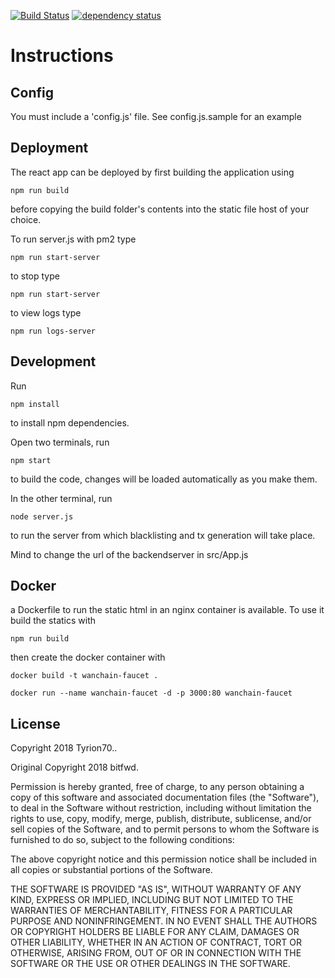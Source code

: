 [![Build Status][travis-image]][travis-url] [![dependency status][dep-image]][dep-url]

# Instructions

## Config

You must include a 'config.js' file. See config.js.sample for an example

## Deployment

The react app can be deployed by first building the application using

`npm run build`

before copying the build folder's contents into the static file host of your choice.

To run server.js with pm2 type

`npm run start-server`

to stop type 

`npm run start-server`

to view logs type

`npm run logs-server`

## Development

Run

`npm install`

to install npm dependencies.

Open two terminals, run

`npm start`

to build the code, changes will be loaded automatically as you make them.

In the other terminal, run

`node server.js`

to run the server from which blacklisting and tx generation will take place.

Mind to change the url of the backendserver in src/App.js

## Docker

a Dockerfile to run the static html in an nginx container is available. To use it build the statics with

`npm run build`

then create the docker container with

`docker build -t wanchain-faucet .`

`docker run --name wanchain-faucet -d -p 3000:80 wanchain-faucet`

## License

Copyright 2018 Tyrion70..

Original Copyright 2018 bitfwd.

Permission is hereby granted, free of charge, to any person obtaining a copy of this software and associated documentation files (the "Software"), to deal in the Software without restriction, including without limitation the rights to use, copy, modify, merge, publish, distribute, sublicense, and/or sell copies of the Software, and to permit persons to whom the Software is furnished to do so, subject to the following conditions:

The above copyright notice and this permission notice shall be included in all copies or substantial portions of the Software.

THE SOFTWARE IS PROVIDED "AS IS", WITHOUT WARRANTY OF ANY KIND, EXPRESS OR IMPLIED, INCLUDING BUT NOT LIMITED TO THE WARRANTIES OF MERCHANTABILITY, FITNESS FOR A PARTICULAR PURPOSE AND NONINFRINGEMENT. IN NO EVENT SHALL THE AUTHORS OR COPYRIGHT HOLDERS BE LIABLE FOR ANY CLAIM, DAMAGES OR OTHER LIABILITY, WHETHER IN AN ACTION OF CONTRACT, TORT OR OTHERWISE, ARISING FROM, OUT OF OR IN CONNECTION WITH THE SOFTWARE OR THE USE OR OTHER DEALINGS IN THE SOFTWARE.

[travis-image]: https://travis-ci.org/TyrionShared/wanchain-faucet.svg
[travis-url]: https://travis-ci.org/TyrionShared/wanchain-faucet
[dep-image]: https://david-dm.org/TyrionShared/wanchain-faucet.svg
[dep-url]: https://david-dm.org/TyrionShared/wanchain-faucet
